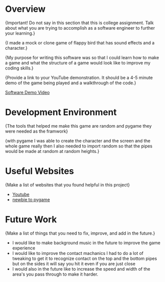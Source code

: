 # Overview

{Important!  Do not say in this section that this is college assignment.  Talk about what you are trying to accomplish as a software engineer to further your learning.}

{I made a mock or clone game of flappy bird that has sound effects and a character.}

{My purpose for writing this software was so that I could learn how to make a game and what the structure of a game would look like to improve my coding skills.}

{Provide a link to your YouTube demonstration.  It should be a 4-5 minute demo of the game being played and a walkthrough of the code.}

[Software Demo Video](http://youtube.link.goes.here)

# Development Environment

{The tools that helped me make this game are random and pygame they were needed as the framwork}

{with pygame I was able to create the character and the screen and the whole game really then I also needed to import random so that the pipes would be made at random at random heights.}

# Useful Websites

{Make a list of websites that you found helpful in this project}
* [Youtube](https://www.youtube.com/watch?v=blLLtdv4tvo)
* [newbie to pygame](https://www.pygame.org/docs/tut/newbieguide.html)

# Future Work

{Make a list of things that you need to fix, improve, and add in the future.}
* I would like to make background music in the future to improve the game experience
* I would like to improve the contact machanics I had to do a lot of tweaking to get it to recognize contact on the top and the bottom pipes but on the sides it will say you hit it even if you are just close
* I would also in the future like to increase the speed and width of the area's you pass through to make it harder.